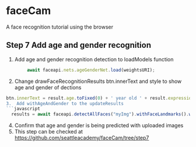 # faceCam
A face recognition tutorial using the browser
## Step 7 Add age and gender recognition
1.  Add age and gender recognition detection to loadModels function
```javascript
        await faceapi.nets.ageGenderNet.load(weightsURI);
```
2.  Change drawFaceRecognitionResults btn.innerText and style to show age and gender of dections
 ```javascript  
 btn.innerText = result.age.toFixed(0) + ' year old ' + result.expressions.asSortedArray()[0].expression + ' ' + result.gender;```
3.  Add withAgeAndGender to the updateResults
```javascript
   results = await faceapi.detectAllFaces("myImg").withFaceLandmarks().withFaceExpressions().withAgeAndGender();
````
4. Confirm that age and gender is being predicted with uploaded images
5. This step can be checked at https://github.com/seattleacademy/faceCam/tree/step7

